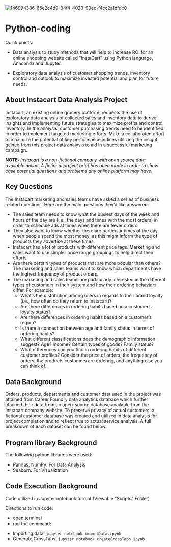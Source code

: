 ![146994386-65e2c4d9-04f4-4020-90ec-f4cc2a1dfdc0](https://user-images.githubusercontent.com/33099127/149363173-df2f8c1e-c0e1-4bd6-acee-364c53af11f8.png)



# Python-coding

Quick points:

* Data analysis to study methods that will help to increase ROI for an online shopping website called "InstaCart" using Python language, Anaconda and Jupyter.

* Exploratory data analysis of customer shopping trends, inventory control and outlook to maximize invested potential and plan for future needs.

## About Instacart Data Analysis Project

Instacart, an existing online grocery platform, requests the use of exploratory data analysis of collected sales and inventory data to derive insights and implementing future strategies to maximize profits and control inventory. In the analysis, customer purchasing trends need to be identified in order to implement targeted marketing efforts. Make a collaborated effort to maximize the potential of key performance indices utilizing the insight gained from this project data analysis to aid in a successful marketing campaign.  

**NOTE:** *Instacart is a non-fictional company with open source data available online. A fictional project brief has been made in order to show case potential questions and problems any online platform may have.*

## Key Questions
The Instacart marketing and sales teams have asked a series of business related questions. Here are the main questions they’d like answered:

- The sales team needs to know what the busiest days of the week and hours of the day are (i.e., the days and times with the most orders) in order to schedule ads at times when there are fewer orders.
- They also want to know whether there are particular times of the day when people spend the most money, as this might inform the type of products they advertise at these times.
- Instacart has a lot of products with different price tags. Marketing and sales want to use simpler price range groupings to help direct their efforts.
- Are there certain types of products that are more popular than others? The marketing and sales teams want to know which departments have the highest frequency of product orders.
- The marketing and sales teams are particularly interested in the different types of customers in their system and how their ordering behaviors differ. For example:
  - What’s the distribution among users in regards to their brand loyalty (i.e., how often do they return to Instacart)?
  - Are there differences in ordering habits based on a customer’s loyalty status?
  - Are there differences in ordering habits based on a customer’s region?
  - Is there a connection between age and family status in terms of ordering habits?
  - What different classifications does the demographic information suggest? Age? Income? Certain types of goods? Family status?
  - What differences can you find in ordering habits of different customer profiles? Consider the price of orders, the frequency of orders, the products customers are ordering, and anything else you can think of.

## Data Background
Orders, products, departments and customer data used in the project was attained from Career Foundry data analytics database which further attained their data from an open-source database available from the Instacart company website. To preserve privacy of actual customers, a fictional customer database was created and utilized in data analysis for project completion and to reflect true to actual service analysis. A full breakdown of each dataset can be found below.

## Program library Background
The following python libraries were used:

- Pandas, NumPy: For Data Analysis
- Seaborn: For Visualization

## Code Execution Background
Code utilized in Jupyter notebook format (Viewable "Scripts" Folder)

Directions to run code:
* open terminal
* run the command:
- Importing data: `jupyter notebook importData.ipynb`
- Generate CrossTabs: `jupyter notebook createCrossTabs.ipynb`
